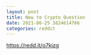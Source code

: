 ```yaml
--- 
layout: post 
title: New to Crypto Question 
date: 2021-06-25 1624614766 
categories: reddit 
--- 
```

https://redd.it/o7kjzg